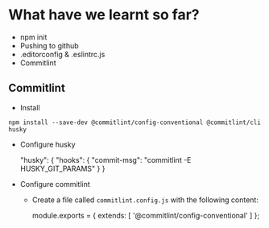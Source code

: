 # What have we learnt so far?

- npm init
- Pushing to github
- .editorconfig & .eslintrc.js
- Commitlint



## Commitlint

- Install

`npm install --save-dev @commitlint/config-conventional @commitlint/cli husky`

- Configure husky

    "husky": {
      "hooks": {
        "commit-msg": "commitlint -E HUSKY_GIT_PARAMS"
      }
    }

- Configure commitlint
  - Create a file called `commitlint.config.js` with the following content:

    module.exports = { extends: [ '@commitlint/config-conventional' ] };